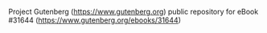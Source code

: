 Project Gutenberg (https://www.gutenberg.org) public repository for eBook #31644 (https://www.gutenberg.org/ebooks/31644)
